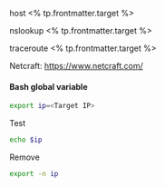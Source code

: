 host <% tp.frontmatter.target %>

nslookup <% tp.frontmatter.target %>

traceroute <% tp.frontmatter.target %>

Netcraft:
https://www.netcraft.com/

#### Bash global variable 
```bash
export ip=<Target IP>
```

Test
```bash
echo $ip
```

Remove
```bash
export -n ip
```

